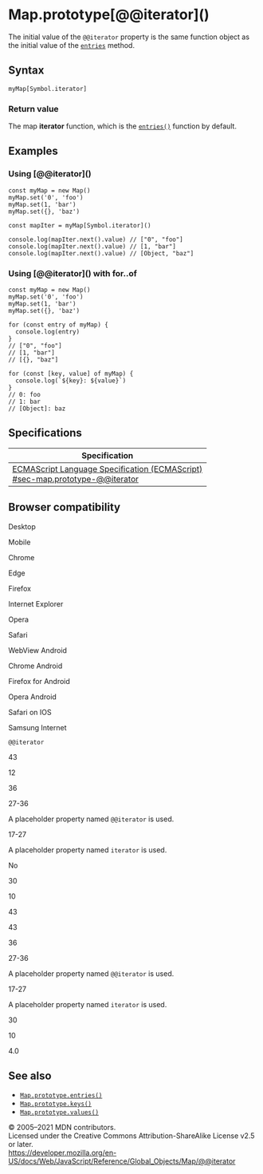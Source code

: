 Map.prototype\[@@iterator\]()
=============================

The initial value of the `@@iterator` property is the same function object as the initial value of the [`entries`](entries) method.

Syntax
------

    myMap[Symbol.iterator]

### Return value

The map **iterator** function, which is the [`entries()`](entries) function by default.

Examples
--------

### Using \[@@iterator\]()

    const myMap = new Map()
    myMap.set('0', 'foo')
    myMap.set(1, 'bar')
    myMap.set({}, 'baz')

    const mapIter = myMap[Symbol.iterator]()

    console.log(mapIter.next().value) // ["0", "foo"]
    console.log(mapIter.next().value) // [1, "bar"]
    console.log(mapIter.next().value) // [Object, "baz"]

### Using \[@@iterator\]() with for..of

    const myMap = new Map()
    myMap.set('0', 'foo')
    myMap.set(1, 'bar')
    myMap.set({}, 'baz')

    for (const entry of myMap) {
      console.log(entry)
    }
    // ["0", "foo"]
    // [1, "bar"]
    // [{}, "baz"]

    for (const [key, value] of myMap) {
      console.log(`${key}: ${value}`)
    }
    // 0: foo
    // 1: bar
    // [Object]: baz

Specifications
--------------

<table><thead><tr class="header"><th>Specification</th></tr></thead><tbody><tr class="odd"><td><a href="https://tc39.es/ecma262/#sec-map.prototype-@@iterator">ECMAScript Language Specification (ECMAScript)<br />
<span class="small">#sec-map.prototype-@@iterator</span></a></td></tr></tbody></table>

Browser compatibility
---------------------

Desktop

Mobile

Chrome

Edge

Firefox

Internet Explorer

Opera

Safari

WebView Android

Chrome Android

Firefox for Android

Opera Android

Safari on IOS

Samsung Internet

`@@iterator`

43

12

36

27-36

A placeholder property named `@@iterator` is used.

17-27

A placeholder property named `iterator` is used.

No

30

10

43

43

36

27-36

A placeholder property named `@@iterator` is used.

17-27

A placeholder property named `iterator` is used.

30

10

4.0

See also
--------

-   [`Map.prototype.entries()`](entries)
-   [`Map.prototype.keys()`](keys)
-   [`Map.prototype.values()`](values)

© 2005–2021 MDN contributors.  
Licensed under the Creative Commons Attribution-ShareAlike License v2.5 or later.  
<a href="https://developer.mozilla.org/en-US/docs/Web/JavaScript/Reference/Global_Objects/Map/@@iterator" class="_attribution-link">https://developer.mozilla.org/en-US/docs/Web/JavaScript/Reference/Global_Objects/Map/@@iterator</a>
